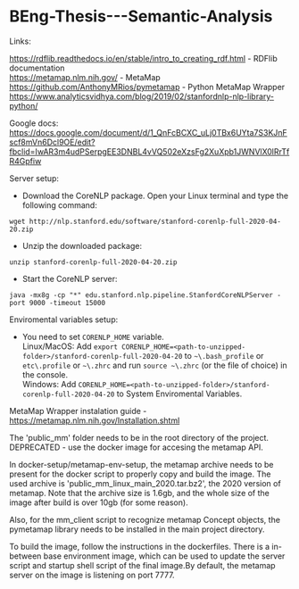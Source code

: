 # BEng-Thesis---Semantic-Analysis

Links:

https://rdflib.readthedocs.io/en/stable/intro_to_creating_rdf.html - RDFlib documentation    
https://metamap.nlm.nih.gov/ - MetaMap    
https://github.com/AnthonyMRios/pymetamap - Python MetaMap Wrapper   
https://www.analyticsvidhya.com/blog/2019/02/stanfordnlp-nlp-library-python/   

Google docs:  
https://docs.google.com/document/d/1_QnFcBCXC_uLj0TBx6UYta7S3KJnFscf8mVn6Dcl9OE/edit?fbclid=IwAR3m4udPSerpgEE3DNBL4vVQ502eXzsFg2XuXpb1JWNVlX0lRrTfR4Gpfiw

Server setup:   
* Download the CoreNLP package. Open your Linux terminal and type the following command:

`wget http://nlp.stanford.edu/software/stanford-corenlp-full-2020-04-20.zip`
* Unzip the downloaded package:

`unzip stanford-corenlp-full-2020-04-20.zip`
* Start the CoreNLP server:

`java -mx8g -cp "*" edu.stanford.nlp.pipeline.StanfordCoreNLPServer -port 9000 -timeout 15000`

Enviromental variables setup:
* You need to set `CORENLP_HOME` variable.   
Linux/MacOS: Add `export CORENLP_HOME=<path-to-unzipped-folder>/stanford-corenlp-full-2020-04-20` 
to `~\.bash_profile` or `etc\.profile` or `~\.zhrc` and run `source ~\.zhrc` (or the file of choice) in the console.  
Windows: Add `CORENLP_HOME=<path-to-unzipped-folder>/stanford-corenlp-full-2020-04-20` to System Enviromental Variables.

MetaMap Wrapper instalation guide - https://metamap.nlm.nih.gov/Installation.shtml

The 'public_mm' folder needs to be in the root directory of the project. DEPRECATED - use the docker image for accesing the metamap API.

In docker-setup/metamap-env-setup, the metamap archive needs to be present for the docker script to properly copy and build the image. The used archive is 'public_mm_linux_main_2020.tar.bz2', the 2020 version of metamap. Note that the archive size is 1.6gb, and the whole size of the image after build is over 10gb (for some reason).

Also, for the mm_client script to recognize metamap Concept objects, the pymetamap library needs to be installed in the main project directory.

To build the image, follow the instructions in the dockerfiles. There is a in-between base environment image, which can be used to update the server script and startup shell script of the final image.By default, the metamap server on the image is listening on port 7777. 

